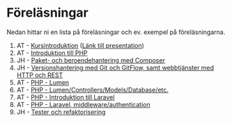# Föreläsningar
Nedan hittar ni en lista på föreläsningar och ev. exempel på föreläsningarna.

1. AT - [Kursintroduktion](1/lecture.md) ([Länk till presentation](http://www.slideshare.net/AntonTibblin/vt17-da287a-kursintroduktion))
2. AT - [Introduktion till PHP](http://www.slideshare.net/AntonTibblin/vt17da287aintro-till-php)
2. JH - [Paket- och beroendehantering med Composer](composer.pdf)
3. JH - [Versionshantering med Git och GitFlow, samt webbtjänster med HTTP och REST](versionshantering_rest.pdf)
4. AT - [PHP - Lumen](4/lecture.md)
5. AT - [PHP - Lumen/Controllers/Models/Database/etc.](5/lecture.md)
6. AT - [PHP - Introduktion till Laravel](6/lecture.md)
7. AT - [PHP - Laravel, middleware/authentication](7/lecture.md)
8. JH - [Tester och refaktorisering](8/lecture.md)

